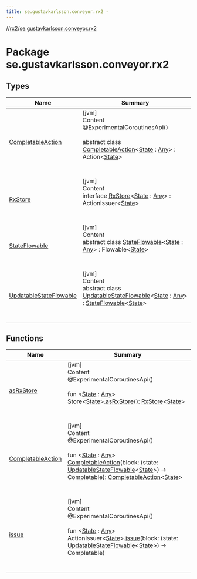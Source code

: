 ```yaml
---
title: se.gustavkarlsson.conveyor.rx2 -
---
```

//[rx2](../index.md)/[se.gustavkarlsson.conveyor.rx2](index.md)



# Package se.gustavkarlsson.conveyor.rx2  


## Types  
  
|  Name|  Summary| 
|---|---|
| <a name="se.gustavkarlsson.conveyor.rx2/CompletableAction///PointingToDeclaration/"></a>[CompletableAction](-completable-action/index.md)| <a name="se.gustavkarlsson.conveyor.rx2/CompletableAction///PointingToDeclaration/"></a>[jvm]  <br>Content  <br>@ExperimentalCoroutinesApi()  <br>  <br>abstract class [CompletableAction](-completable-action/index.md)<[State](-completable-action/index.md) : [Any](https://kotlinlang.org/api/latest/jvm/stdlib/kotlin/-any/index.html)> : Action<[State](-completable-action/index.md)>   <br><br><br>
| <a name="se.gustavkarlsson.conveyor.rx2/RxStore///PointingToDeclaration/"></a>[RxStore](-rx-store/index.md)| <a name="se.gustavkarlsson.conveyor.rx2/RxStore///PointingToDeclaration/"></a>[jvm]  <br>Content  <br>interface [RxStore](-rx-store/index.md)<[State](-rx-store/index.md) : [Any](https://kotlinlang.org/api/latest/jvm/stdlib/kotlin/-any/index.html)> : ActionIssuer<[State](-rx-store/index.md)>   <br><br><br>
| <a name="se.gustavkarlsson.conveyor.rx2/StateFlowable///PointingToDeclaration/"></a>[StateFlowable](-state-flowable/index.md)| <a name="se.gustavkarlsson.conveyor.rx2/StateFlowable///PointingToDeclaration/"></a>[jvm]  <br>Content  <br>abstract class [StateFlowable](-state-flowable/index.md)<[State](-state-flowable/index.md) : [Any](https://kotlinlang.org/api/latest/jvm/stdlib/kotlin/-any/index.html)> : Flowable<[State](-state-flowable/index.md)>   <br><br><br>
| <a name="se.gustavkarlsson.conveyor.rx2/UpdatableStateFlowable///PointingToDeclaration/"></a>[UpdatableStateFlowable](-updatable-state-flowable/index.md)| <a name="se.gustavkarlsson.conveyor.rx2/UpdatableStateFlowable///PointingToDeclaration/"></a>[jvm]  <br>Content  <br>abstract class [UpdatableStateFlowable](-updatable-state-flowable/index.md)<[State](-updatable-state-flowable/index.md) : [Any](https://kotlinlang.org/api/latest/jvm/stdlib/kotlin/-any/index.html)> : [StateFlowable](-state-flowable/index.md)<[State](-updatable-state-flowable/index.md)>   <br><br><br>


## Functions  
  
|  Name|  Summary| 
|---|---|
| <a name="se.gustavkarlsson.conveyor.rx2//asRxStore/se.gustavkarlsson.conveyor.Store[TypeParam(bounds=[kotlin.Any])]#/PointingToDeclaration/"></a>[asRxStore](as-rx-store.md)| <a name="se.gustavkarlsson.conveyor.rx2//asRxStore/se.gustavkarlsson.conveyor.Store[TypeParam(bounds=[kotlin.Any])]#/PointingToDeclaration/"></a>[jvm]  <br>Content  <br>@ExperimentalCoroutinesApi()  <br>  <br>fun <[State](as-rx-store.md) : [Any](https://kotlinlang.org/api/latest/jvm/stdlib/kotlin/-any/index.html)> Store<[State](as-rx-store.md)>.[asRxStore](as-rx-store.md)(): [RxStore](-rx-store/index.md)<[State](as-rx-store.md)>  <br><br><br>
| <a name="se.gustavkarlsson.conveyor.rx2//CompletableAction/#kotlin.Function1[se.gustavkarlsson.conveyor.rx2.UpdatableStateFlowable[TypeParam(bounds=[kotlin.Any])],io.reactivex.Completable]/PointingToDeclaration/"></a>[CompletableAction](-completable-action.md)| <a name="se.gustavkarlsson.conveyor.rx2//CompletableAction/#kotlin.Function1[se.gustavkarlsson.conveyor.rx2.UpdatableStateFlowable[TypeParam(bounds=[kotlin.Any])],io.reactivex.Completable]/PointingToDeclaration/"></a>[jvm]  <br>Content  <br>@ExperimentalCoroutinesApi()  <br>  <br>fun <[State](-completable-action.md) : [Any](https://kotlinlang.org/api/latest/jvm/stdlib/kotlin/-any/index.html)> [CompletableAction](-completable-action.md)(block: (state: [UpdatableStateFlowable](-updatable-state-flowable/index.md)<[State](-completable-action.md)>) -> Completable): [CompletableAction](-completable-action/index.md)<[State](-completable-action.md)>  <br><br><br>
| <a name="se.gustavkarlsson.conveyor.rx2//issue/se.gustavkarlsson.conveyor.ActionIssuer[TypeParam(bounds=[kotlin.Any])]#kotlin.Function1[se.gustavkarlsson.conveyor.rx2.UpdatableStateFlowable[TypeParam(bounds=[kotlin.Any])],io.reactivex.Completable]/PointingToDeclaration/"></a>[issue](issue.md)| <a name="se.gustavkarlsson.conveyor.rx2//issue/se.gustavkarlsson.conveyor.ActionIssuer[TypeParam(bounds=[kotlin.Any])]#kotlin.Function1[se.gustavkarlsson.conveyor.rx2.UpdatableStateFlowable[TypeParam(bounds=[kotlin.Any])],io.reactivex.Completable]/PointingToDeclaration/"></a>[jvm]  <br>Content  <br>@ExperimentalCoroutinesApi()  <br>  <br>fun <[State](issue.md) : [Any](https://kotlinlang.org/api/latest/jvm/stdlib/kotlin/-any/index.html)> ActionIssuer<[State](issue.md)>.[issue](issue.md)(block: (state: [UpdatableStateFlowable](-updatable-state-flowable/index.md)<[State](issue.md)>) -> Completable)  <br><br><br>

